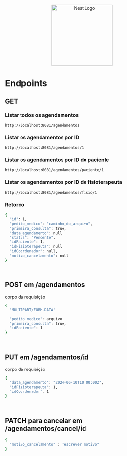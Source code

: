<p align="center">
  <a href="http://nestjs.com/" target="blank"><img src="https://nestjs.com/img/logo-small.svg" width="200" alt="Nest Logo" /></a>
</p>

[circleci-image]: https://img.shields.io/circleci/build/github/nestjs/nest/master?token=abc123def456
[circleci-url]: https://circleci.com/gh/nestjs/nest

# Endpoints

## GET

### Listar todos os agendamentos
``http://localhost:8081/agendamentos ``

### Listar os agendamentos por ID
``http://localhost:8081/agendamentos/1 ``

### Listar os agendamentos por ID do paciente
``http://localhost:8081/agendamentos/paciente/1 ``

### Listar os agendamentos por ID do fisioterapeuta
``http://localhost:8081/agendamentos/fisio/1 ``

### Retorno
````bash
{
  "id": 1,
  "pedido_medico": "caminho_do_arquivo",
  "primeira_consulta": true,
  "data_agendamento": null,
  "status": "Pendente",
  "idPaciente": 1,
  "idFisioterapeuta": null,
  "idCoordenador": null,
  "motivo_cancelamento": null
}
````

<br>

## POST em /agendamentos
 corpo da requisição
```bash
{
  'MULTIPART/FORM-DATA'

  "pedido_medico": arquivo,
  "primeira_consulta": true,
  "idPaciente": 1
}
```
<br>

## PUT em /agendamentos/id
 corpo da requisição
```bash
{
  "data_agendamento": "2024-06-10T10:00:00Z",
  "idFisioterapeuta": 1,
  "idCoordenador": 1
}
```
<br>

## PATCH para cancelar em /agendamentos/cancel/id
```bash
{
  "motivo_cancelamento" : "escrever motivo"
}
```
